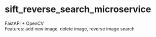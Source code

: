 # sift_reverse_search_microservice
FastAPI + OpenCV <br>
Features: add new image, delete image, reverse image search
